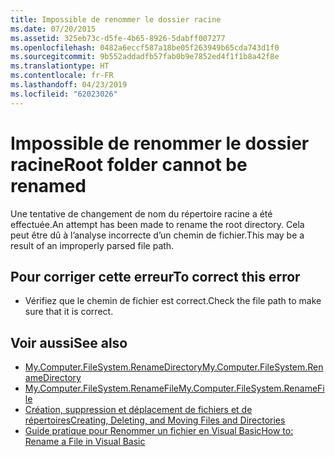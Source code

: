 ```yaml
---
title: Impossible de renommer le dossier racine
ms.date: 07/20/2015
ms.assetid: 325eb73c-d5fe-4b65-8926-5dabff007277
ms.openlocfilehash: 0482a6eccf587a18be05f263949b65cda743d1f0
ms.sourcegitcommit: 9b552addadfb57fab0b9e7852ed4f1f1b8a42f8e
ms.translationtype: HT
ms.contentlocale: fr-FR
ms.lasthandoff: 04/23/2019
ms.locfileid: "62023026"
---
```

# <a name="root-folder-cannot-be-renamed"></a><span data-ttu-id="3bad8-102">Impossible de renommer le dossier racine</span><span class="sxs-lookup"><span data-stu-id="3bad8-102">Root folder cannot be renamed</span></span>
<span data-ttu-id="3bad8-103">Une tentative de changement de nom du répertoire racine a été effectuée.</span><span class="sxs-lookup"><span data-stu-id="3bad8-103">An attempt has been made to rename the root directory.</span></span> <span data-ttu-id="3bad8-104">Cela peut être dû à l’analyse incorrecte d’un chemin de fichier.</span><span class="sxs-lookup"><span data-stu-id="3bad8-104">This may be a result of an improperly parsed file path.</span></span>  
  
## <a name="to-correct-this-error"></a><span data-ttu-id="3bad8-105">Pour corriger cette erreur</span><span class="sxs-lookup"><span data-stu-id="3bad8-105">To correct this error</span></span>  
  
- <span data-ttu-id="3bad8-106">Vérifiez que le chemin de fichier est correct.</span><span class="sxs-lookup"><span data-stu-id="3bad8-106">Check the file path to make sure that it is correct.</span></span>  
  
## <a name="see-also"></a><span data-ttu-id="3bad8-107">Voir aussi</span><span class="sxs-lookup"><span data-stu-id="3bad8-107">See also</span></span>

- [<span data-ttu-id="3bad8-108">My.Computer.FileSystem.RenameDirectory</span><span class="sxs-lookup"><span data-stu-id="3bad8-108">My.Computer.FileSystem.RenameDirectory</span></span>](xref:Microsoft.VisualBasic.MyServices.FileSystemProxy.RenameDirectory%2A)
- [<span data-ttu-id="3bad8-109">My.Computer.FileSystem.RenameFile</span><span class="sxs-lookup"><span data-stu-id="3bad8-109">My.Computer.FileSystem.RenameFile</span></span>](xref:Microsoft.VisualBasic.MyServices.FileSystemProxy.RenameFile%2A)
- [<span data-ttu-id="3bad8-110">Création, suppression et déplacement de fichiers et de répertoires</span><span class="sxs-lookup"><span data-stu-id="3bad8-110">Creating, Deleting, and Moving Files and Directories</span></span>](../../visual-basic/developing-apps/programming/drives-directories-files/creating-deleting-and-moving-files-and-directories.md)
- [<span data-ttu-id="3bad8-111">Guide pratique pour Renommer un fichier en Visual Basic</span><span class="sxs-lookup"><span data-stu-id="3bad8-111">How to: Rename a File in Visual Basic</span></span>](../developing-apps/programming/drives-directories-files/how-to-rename-a-file.md)
